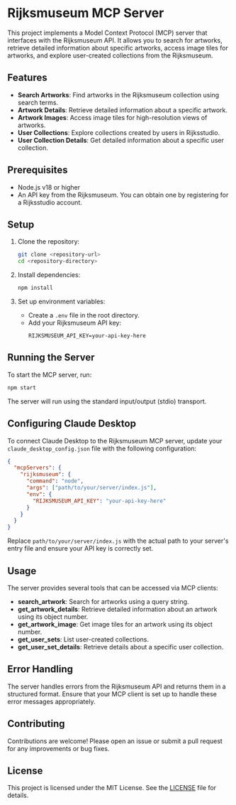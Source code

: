 # Rijksmuseum MCP Server

This project implements a Model Context Protocol (MCP) server that interfaces with the Rijksmuseum API. It allows you to search for artworks, retrieve detailed information about specific artworks, access image tiles for artworks, and explore user-created collections from the Rijksmuseum.

## Features

- **Search Artworks**: Find artworks in the Rijksmuseum collection using search terms.
- **Artwork Details**: Retrieve detailed information about a specific artwork.
- **Artwork Images**: Access image tiles for high-resolution views of artworks.
- **User Collections**: Explore collections created by users in Rijksstudio.
- **User Collection Details**: Get detailed information about a specific user collection.

## Prerequisites

- Node.js v18 or higher
- An API key from the Rijksmuseum. You can obtain one by registering for a Rijksstudio account.

## Setup

1. Clone the repository:
   ```bash
   git clone <repository-url>
   cd <repository-directory>
   ```

2. Install dependencies:
   ```bash
   npm install
   ```

3. Set up environment variables:
   - Create a `.env` file in the root directory.
   - Add your Rijksmuseum API key:
     ```
     RIJKSMUSEUM_API_KEY=your-api-key-here
     ```

## Running the Server

To start the MCP server, run:

```bash
npm start
```

The server will run using the standard input/output (stdio) transport.

## Configuring Claude Desktop

To connect Claude Desktop to the Rijksmuseum MCP server, update your `claude_desktop_config.json` file with the following configuration:

```json
{
  "mcpServers": {
    "rijksmuseum": {
      "command": "node",
      "args": ["path/to/your/server/index.js"],
      "env": {
        "RIJKSMUSEUM_API_KEY": "your-api-key-here"
      }
    }
  }
}
```

Replace `path/to/your/server/index.js` with the actual path to your server's entry file and ensure your API key is correctly set.

## Usage

The server provides several tools that can be accessed via MCP clients:

- **search_artwork**: Search for artworks using a query string.
- **get_artwork_details**: Retrieve detailed information about an artwork using its object number.
- **get_artwork_image**: Get image tiles for an artwork using its object number.
- **get_user_sets**: List user-created collections.
- **get_user_set_details**: Retrieve details about a specific user collection.

## Error Handling

The server handles errors from the Rijksmuseum API and returns them in a structured format. Ensure that your MCP client is set up to handle these error messages appropriately.

## Contributing

Contributions are welcome! Please open an issue or submit a pull request for any improvements or bug fixes.

## License

This project is licensed under the MIT License. See the [LICENSE](LICENSE) file for details.


